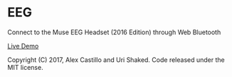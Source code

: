 # EEG

Connect to the Muse EEG Headset (2016 Edition) through Web Bluetooth

[Live Demo](https://muse-eeg-app.firebaseapp.com)

Copyright (C) 2017, Alex Castillo and Uri Shaked. 
Code released under the MIT license.

